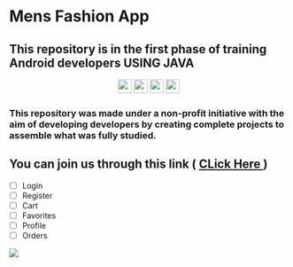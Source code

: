 # Mens Fashion App 

## This repository is in the first phase of training Android developers  USING JAVA 
<p align="center">
    <img alt="" src="https://img.shields.io/badge/VADT-V1-blue" style="height: 25px" >
    <img alt="" src="https://img.shields.io/badge/Group-1-red" style="height: 25px" >
    <img alt="" src="https://img.shields.io/badge/Android%20Studio--gray?style=for-the-badge&logo=Android%20Studio" style="height: 25px" >
    <img alt="" src="https://img.shields.io/badge/8-java-ffb300?style=for-the-badge&logo=java" style="height: 25px" >
</p>


<p align="center">
  
### This repository was made under a non-profit initiative with the aim of developing developers by creating complete projects to assemble what was fully studied.
  ## You can join us through this link  ( <a href="bit.ly/android_T"> CLick Here </a> )
</p>

- [ ] Login
- [ ] Register
- [ ] Cart
- [ ] Favorites
- [ ] Profile
- [ ] Orders

![ ](https://github.com/VolunteerAndroidDevelopersTraining-VADT/Mens_Fashion_App_V1_G1/blob/master/app.png)
